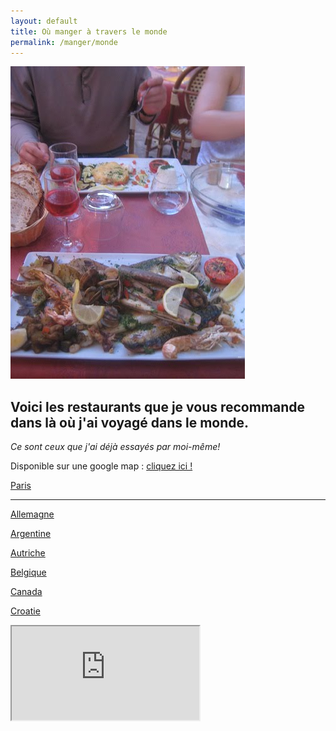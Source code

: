 ```yaml
---
layout: default
title: Où manger à travers le monde
permalink: /manger/monde
---
```


<div class="clearfix">
	<img src="/images/restos/manger-monde.jpg" class="img-floating-left-mid-size" />
</div>

## Voici les restaurants que je vous recommande dans là où j'ai voyagé dans le monde. ##  
_Ce sont ceux que j'ai déjà essayés par moi-même!_  
  
  
Disponible sur une google map : <a href="https://www.google.com/maps/d/embed?mid=10s1nd5St-ZlE4JKHPynjXrBXoFM&hl=fr" target="_gmapworld">cliquez ici !</a>  
    
<a href="/manger/paris">Paris</a>  

___
  
<a href="/manger/allemagne">Allemagne</a>  
    
<a href="/manger/argentine">Argentine</a>  
  
<a href="/manger/autriche">Autriche</a>  
  
<a href="/manger/belgique">Belgique</a>  
  
<a href="/manger/canada">Canada</a>  
  
<a href="/manger/croatie">Croatie</a>  
  
<div class="google-maps">
	<iframe src="https://www.google.com/maps/d/embed?mid=10s1nd5St-ZlE4JKHPynjXrBXoFM&hl=fr"></iframe>
</div>
  
  